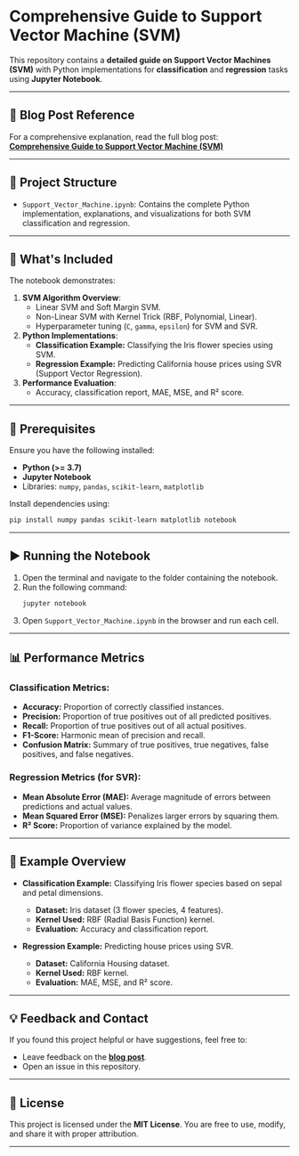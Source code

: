 # **Comprehensive Guide to Support Vector Machine (SVM)**

This repository contains a **detailed guide on Support Vector Machines (SVM)** with Python implementations for **classification** and **regression** tasks using **Jupyter Notebook**.

---

## **🔗 Blog Post Reference**

For a comprehensive explanation, read the full blog post:  
[**Comprehensive Guide to Support Vector Machine (SVM)**](https://siddhantbhattarai.hashnode.dev/comprehensive-guide-to-support-vector-machine-svm)

---

## **📁 Project Structure**

- `Support_Vector_Machine.ipynb`: Contains the complete Python implementation, explanations, and visualizations for both SVM classification and regression.

---

## **🚀 What's Included**

The notebook demonstrates:
1. **SVM Algorithm Overview**:
   - Linear SVM and Soft Margin SVM.
   - Non-Linear SVM with Kernel Trick (RBF, Polynomial, Linear).
   - Hyperparameter tuning (`C`, `gamma`, `epsilon`) for SVM and SVR.
2. **Python Implementations**:
   - **Classification Example:** Classifying the Iris flower species using SVM.
   - **Regression Example:** Predicting California house prices using SVR (Support Vector Regression).
3. **Performance Evaluation**:
   - Accuracy, classification report, MAE, MSE, and R² score.

---

## **🔧 Prerequisites**

Ensure you have the following installed:
- **Python (>= 3.7)**
- **Jupyter Notebook**
- Libraries: `numpy`, `pandas`, `scikit-learn`, `matplotlib`

Install dependencies using:
```bash
pip install numpy pandas scikit-learn matplotlib notebook
```

---

## **▶️ Running the Notebook**

1. Open the terminal and navigate to the folder containing the notebook.
2. Run the following command:
   ```bash
   jupyter notebook
   ```
3. Open `Support_Vector_Machine.ipynb` in the browser and run each cell.

---

## **📊 Performance Metrics**

### **Classification Metrics:**
- **Accuracy:** Proportion of correctly classified instances.
- **Precision:** Proportion of true positives out of all predicted positives.
- **Recall:** Proportion of true positives out of all actual positives.
- **F1-Score:** Harmonic mean of precision and recall.
- **Confusion Matrix:** Summary of true positives, true negatives, false positives, and false negatives.

### **Regression Metrics (for SVR):**
- **Mean Absolute Error (MAE):** Average magnitude of errors between predictions and actual values.
- **Mean Squared Error (MSE):** Penalizes larger errors by squaring them.
- **R² Score:** Proportion of variance explained by the model.

---

## **📝 Example Overview**

- **Classification Example:** Classifying Iris flower species based on sepal and petal dimensions.
  - **Dataset:** Iris dataset (3 flower species, 4 features).
  - **Kernel Used:** RBF (Radial Basis Function) kernel.
  - **Evaluation:** Accuracy and classification report.

- **Regression Example:** Predicting house prices using SVR.
  - **Dataset:** California Housing dataset.
  - **Kernel Used:** RBF kernel.
  - **Evaluation:** MAE, MSE, and R² score.

---

## **💡 Feedback and Contact**

If you found this project helpful or have suggestions, feel free to:
- Leave feedback on the [**blog post**](https://siddhantbhattarai.hashnode.dev/comprehensive-guide-to-support-vector-machine-svm).
- Open an issue in this repository.

---

## **📝 License**

This project is licensed under the **MIT License**. You are free to use, modify, and share it with proper attribution.

---
